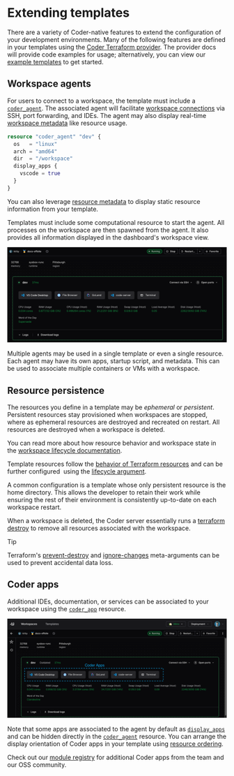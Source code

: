 # Extending templates

There are a variety of Coder-native features to extend the configuration of your
development environments. Many of the following features are defined in your
templates using the
[Coder Terraform provider](https://registry.terraform.io/providers/coder/coder/latest/docs).
The provider docs will provide code examples for usage; alternatively, you can
view our
[example templates](https://github.com/coder/coder/tree/main/examples/templates)
to get started.

## Workspace agents

For users to connect to a workspace, the template must include a
[`coder_agent`](https://registry.terraform.io/providers/coder/coder/latest/docs/resources/agent).
The associated agent will facilitate
[workspace connections](../../../user-guides/workspace-access/index.md) via SSH,
port forwarding, and IDEs. The agent may also display real-time
[workspace metadata](./agent-metadata.md) like resource usage.

```tf
resource "coder_agent" "dev" {
  os   = "linux"
  arch = "amd64"
  dir  = "/workspace"
  display_apps {
    vscode = true
  }
}
```

You can also leverage [resource metadata](./resource-metadata.md) to display
static resource information from your template.

Templates must include some computational resource to start the agent. All
processes on the workspace are then spawned from the agent. It also provides all
information displayed in the dashboard's workspace view.

![A healthy workspace agent](../../../images/templates/healthy-workspace-agent.png)

Multiple agents may be used in a single template or even a single resource. Each
agent may have its own apps, startup script, and metadata. This can be used to
associate multiple containers or VMs with a workspace.

## Resource persistence

The resources you define in a template may be _ephemeral_ or _persistent_.
Persistent resources stay provisioned when workspaces are stopped, where as
ephemeral resources are destroyed and recreated on restart. All resources are
destroyed when a workspace is deleted.

You can read more about how resource behavior and workspace state in the [workspace lifecycle documentation](../../../user-guides/workspace-lifecycle.md).

Template resources follow the
[behavior of Terraform resources](https://developer.hashicorp.com/terraform/language/resources/behavior#how-terraform-applies-a-configuration)
and can be further configured  using the
[lifecycle argument](https://developer.hashicorp.com/terraform/language/meta-arguments/lifecycle).

A common configuration is a template whose only persistent resource is the home
directory. This allows the developer to retain their work while ensuring the
rest of their environment is consistently up-to-date on each workspace restart.

When a workspace is deleted, the Coder server essentially runs a
[terraform destroy](https://www.terraform.io/cli/commands/destroy) to remove all
resources associated with the workspace.

> [!TIP]
> Terraform's
> [prevent-destroy](https://www.terraform.io/language/meta-arguments/lifecycle#prevent_destroy)
> and
> [ignore-changes](https://www.terraform.io/language/meta-arguments/lifecycle#ignore_changes)
> meta-arguments can be used to prevent accidental data loss.

## Coder apps

Additional IDEs, documentation, or services can be associated to your workspace
using the
[`coder_app`](https://registry.terraform.io/providers/coder/coder/latest/docs/resources/app)
resource.

![Coder Apps in the dashboard](../../../images/admin/templates/coder-apps-ui.png)

Note that some apps are associated to the agent by default as
[`display_apps`](https://registry.terraform.io/providers/coder/coder/latest/docs/resources/agent#nested-schema-for-display_apps)
and can be hidden directly in the
[`coder_agent`](https://registry.terraform.io/providers/coder/coder/latest/docs/resources/agent)
resource. You can arrange the display orientation of Coder apps in your template
using [resource ordering](./resource-ordering.md).

Check out our [module registry](https://registry.coder.com/modules) for
additional Coder apps from the team and our OSS community.

<children></children>

